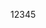 <!-- # 1.双通道目标语音提取实验
## 1.实时目标语音提取
## 2.离线目标语音提取

# 四通道目标语音提取实验
## 1.实时目标语音提取
## 2.离线目标语音提取

# 单通道目标语音提取
## 1.TDspeakerbeam
## 2.spex+

随便写一段正文看看效果12345 -->
12345



